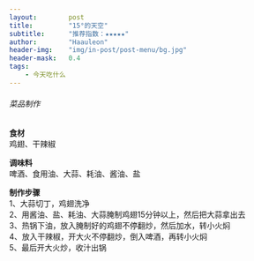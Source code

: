 ```yaml
---
layout:        post
title:         "15°的天空"
subtitle:      "推荐指数：★★★★★"
author:        "Haauleon"
header-img:    "img/in-post/post-menu/bg.jpg"
header-mask:   0.4
tags:
    - 今天吃什么
---
```


###### 菜品制作
**食材**     
鸡翅、干辣椒        

**调味料**      
啤酒、食用油、大蒜、耗油、酱油、盐         

**制作步骤**     
1、大蒜切丁，鸡翅洗净     
2、用酱油、盐、耗油、大蒜腌制鸡翅15分钟以上，然后把大蒜拿出去         
3、热锅下油，放入腌制好的鸡翅不停翻炒，然后加水，转小火焖      
4、放入干辣椒，开大火不停翻炒，倒入啤酒，再转小火焖        
5、最后开大火炒，收汁出锅    